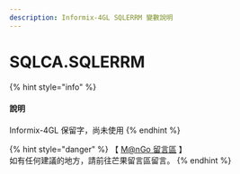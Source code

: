 ```yaml
---
description: Informix-4GL SQLERRM 變數說明
---
```


# SQLCA.SQLERRM

{% hint style="info" %}
#### 說明

Informix-4GL 保留字，尚未使用
{% endhint %}

{% hint style="danger" %}
【 [M@nGo 留言區](https://give0714.pixnet.net/blog/post/45999748-informix-4gl-%E7%B3%BB%E7%B5%B1%E5%85%A7%E5%AE%9A%E7%B8%BD%E9%AB%94%E8%AE%8A%E6%95%B8%E3%80%8A-sqlca-%E3%80%8B\(-%E4%B8%89-\)) 】\
如有任何建議的地方，請前往芒果留言區留言。
{% endhint %}
